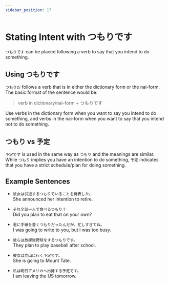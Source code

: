 ```yaml
---
sidebar_position: 17
---
```


# Stating Intent with つもりです

`つもりです` can be placed following a verb to say that you intend to do something.

## Using つもりです

`つもりだ` follows a verb that is in either the dictionary form or the nai-form. The basic format of the sentence would be:

> verb in dictionary/nai-form + つもりです

Use verbs in the dictionary form when you want to say you intend to do something, and verbs in the nai-form when you want to say that you intend not to do something.

## つもり vs 予定

`予定です` is used in the same way as `つもり` and the meanings are similar. While `つもり` implies you have an intention to do something, `予定` indicates that you have a strict schedule/plan for doing something.

## Example Sentences

- ``彼女は引退するつもりでいることを発表した。``  
  She announced her intention to retire.

- ``それ全部一人で食べるつもり？``  
  Did you plan to eat that on your own?

- ``君に手紙を書くつもりだったんだが、忙しすぎてね。``  
  I was going to write to you, but I was too busy.

- ``彼らは放課後野球をするつもりです。``  
  They plan to play baseball after school.

- ``彼女は立山に行く予定です。``  
  She is going to Mount Tate.

- ``私は明日アメリカへ出発する予定です。``  
  I am leaving the US tomorrow.
